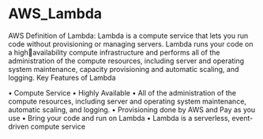# AWS_Lambda
AWS Definition of Lambda:
Lambda is a compute service that lets you run code without provisioning or managing servers. Lambda runs your code on a highavailability compute infrastructure and performs all of the administration of the compute resources, including server and operating system 
maintenance, capacity provisioning and automatic scaling, and logging.
Key Features of Lambda

• Compute Service
• Highly Available
• All of the administration of the compute resources, including server and operating system maintenance, automatic scaling, and logging.
• Provisioning done by AWS and Pay as you use
• Bring your code and run on Lambda
• Lambda is a serverless, event-driven compute service
